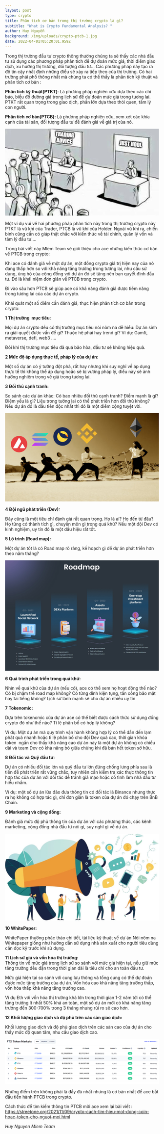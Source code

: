 ```yaml
---
layout: post
type: crypto
title: Phân tích cơ bản trong thị trường crypto là gì?
subtitle: "What is Crypto Fundamental Analysis? "
author: Huy Nguyễn
background: /img/uploads/crypto-ptcb-1.jpg
date: 2022-04-01T05:20:01.959Z
---
```

<!--StartFragment-->

Trong thị trường đầu tư crypto thông thường chúng ta sẽ thấy các nhà đầu tư sử dụng các phương pháp phân tích để dự đoán mức giá, thời điểm giao dịch, xu hướng thị trường, đối tượng đầu tư… Các phương pháp này tạo ra độ tin cậy nhất định những điều sẽ xảy ra tiếp theo của thị trường. Có hai trường phái phổ thông nhất mà chúng ta có thể thấy là phân tích kỹ thuật và phân tích cơ bản :

**Phân tích kỹ thuật(PTKT)**: Là phương pháp nghiên cứu dựa theo các chỉ báo, biểu đồ đường giá trong lịch sử để dự đoán mức giá trong tương lai. PTKT rất quan trọng trong giao dịch, phần lớn dựa theo thói quen, tâm lý con người.

**Phân tích cơ bản(PTCB):** Là phương pháp nghiên cứu, xem xét các khía cạnh của tài sản, đối tượng đầu tư để đánh giá về giá trị của nó.

![](/img/uploads/crypto-ptcb-2.jpg)

Một ví dụ vui về hai phương pháp phân tích này trong thị trường crypto này PTKT là vũ khí của Trader, PTCB là vũ khí của Holder. Ngoài vũ khí ra, chiến binh cũng cần có giáp thật chắc với kiến thức về tài chính, quản lý vốn và tâm lý đầu tư….

Trong bài viết này Mlem Team sẽ giới thiệu cho ace những kiến thức cơ bản về PTCB trong crypto:

Khi ace có đánh giá về một dự án, một đồng crypto giá trị hiện nay của nó đang thấp hơn so với khả năng tăng trưởng trong tương lai, nhu cầu sử dụng, ủng hộ của cộng đồng với dự án đó sẽ tăng nên bạn quyết định đầu tư. Đó là khái niệm đơn giản về PTCB trong crypto.

Đi vào sâu hơn PTCB sẽ giúp ace có khả năng đánh giá được tiềm năng trong tương lai của các dự án crypto.

Khái quát một số điểm cần đánh giá, thực hiện phân tích cơ bản trong crypto:

**1 Thị trường  mục tiêu:**

Mọi dự án crypto đều có thị trường mục tiêu nói nôm na dễ hiểu: Dự án sinh ra giải quyết được vấn đề gì? Thuộc hệ phái hay trend gì? Ví dụ: Gamfi, metaverse, defi, web3 ….

Đôi khi thị trường mục tiêu đã quá bão hòa, đầu tư sẽ không hiệu quả.

**2 Mức độ áp dụng thực tế, pháp lý của dự án:**

Một số dự án có ý tưởng đột phá, rất hay nhưng khi suy nghĩ về áp dụng thực tế thì không thể áp dụng hoặc sẽ bị vướng pháp lý, điều này sẽ ảnh hưởng nghiêm trọng về giá trong tương lai.

**3 Đối thủ cạnh tranh:**

So sánh các dự án khác: Có bao nhiêu đối thủ cạnh tranh? Điểm mạnh là gì? Điểm yếu là gì? Liệu trong tường lai có thể phát triển hơn đối thủ không? Nếu dự án đó là đầu tiên độc nhất thì đó là một điểm cộng tuyệt vời.

![](/img/uploads/crypto-ptcb-3.jpg)

**4 Đội ngũ phát triển (Dev):**

Đây cũng là một tiêu chí đánh giá rất quan trọng. Họ là ai? Họ đến từ đâu? Họ từng có thành tích gì, chuyên môn gì trong quá khứ? Nếu một đội Dev có kinh nghiệm, uy tín đó là một dấu hiệu rất tốt.

**5 Lộ trình (Road map):**

Một dự án tốt là có Road map rõ ràng, kế hoạch gì để dự án phát triển hơn theo năm tháng? 

![](/img/uploads/crypto-ptcb-4.jpg)

**6 Quá trình phát triển trong quá khứ:**

Nhìn về quá khứ của dự án (nếu có), ace có thể xem họ hoạt động thế nào? Có bị chậm trễ road map không? Có từng dính kiện tụng, tấn công bảo mật hay tai tiếng không? Lịch sử lành mạnh sẽ cho dự án nhiều uy tín

**7 Tokenomic:**

Dựa trên tokenomic của dự án ace có thể biết được cách thức sử dụng đồng crypto đó như thế nào? Tỉ lệ phân bổ có hợp lý không? 

Ví dụ: Một dự án mà quy trình vận hành không hợp lý có thể dẫn đến lạm phát quá nhanh hoặc tỉ lệ phân bố cho đội Dev quá cao, thời gian khóa token  ngắn cho thấy khả năng cao dự án này là một dự án không có chiều dài và team Dev có khả năng bỏ giữa chừng khi đã bán hết token sở hữu.

**8 Đối tác và Quỹ đầu tư:**

Dự án có nhiều đối tác lớn và quỹ đầu tư lớn đứng chống lưng phía sau là tiền đề phát triển rất vững chắc, tuy nhiên cần kiểm tra xác thực thông tin hợp tác của dự án với đối tác để tránh giả mạo hoặc cố tình làm nhà đầu tư hiểu nhầm.

Ví dụ: một số dự án lừa đảo đưa thông tin có đối tác là Binance nhưng thực ra họ không có hợp tác gì, chỉ đơn giản là token của dự án đó chạy trên BnB Chain.

**9 Marketing và cộng đồng:**

Đánh giá mức độ phủ thông tin của dự án với các phương thức, các kênh marketing, cộng đồng nhà đầu tư nói gì, suy nghĩ gì về dự án.

![](/img/uploads/crypto-ptcb-5.jpg)

**10 WhitePaper:**

WhitePaper thường phác thảo chi tiết, tài liệu kỹ thuật về dự án.Nói nôm na Whitepaper giống như hướng dẫn sử dụng nhà sản xuất cho người tiêu dùng cần đọc kỹ trước khi sử dụng.

**11 Lịch sử giá và vốn hóa thị trường:**\
Thông tin về mức giá trong lịch sử so sánh với mức giá hiện tại, nếu giữ mức tăng trưởng đều đặn trong thời gian dài là tiêu chí cho an toàn đầu tư.

Mức giá hiện tại so sánh với cung lưu thông và tổng cung có thể dự đoán được mức tăng trưởng của dự án. Vốn hóa cao khả năng tăng trưởng thấp, vốn hóa thấp khả năng tăng trưởng cao.

Ví dụ Eth với vốn hóa thị trường khá lớn trong thời gian 1-2 năm tới có thể tăng trưởng ít nhất 50% khá an toàn, một số dự án mới có khả năng tăng trưởng đến 300-700% trong 3 tháng nhưng rủi ro sẽ cao hơn.

**12 Khối lượng giao dịch và độ phủ trên các sàn giao dịch:**

Khối lượng giao dịch và độ phủ giao dịch trên các sàn cao của dự án cho thấy mức độ quan tâm, nhu cầu giao dịch cao.

![](/img/uploads/crypto-ptcb-6.jpg)

Những điểm trên không phải là đầy đủ nhất nhưng là cơ bản nhất để ace bắt đầu tiến hành PTCB trong crypto.

Cách thức để tìm kiếm thông tin PTCB mời ace xem lại bài viết : <https://streetone.org/2021/11/09/crypto-cach-tim-hieu-mot-dong-coin-hoac-token-cho-nguoi-moi.html>

*Huy Nguyen Mlem Team*

<!--EndFragment-->